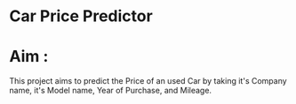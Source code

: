 # Car Price Predictor 

# Aim : 
This project aims to predict the Price of an used Car by taking it's Company name, it's Model name, Year of Purchase, and Mileage.


